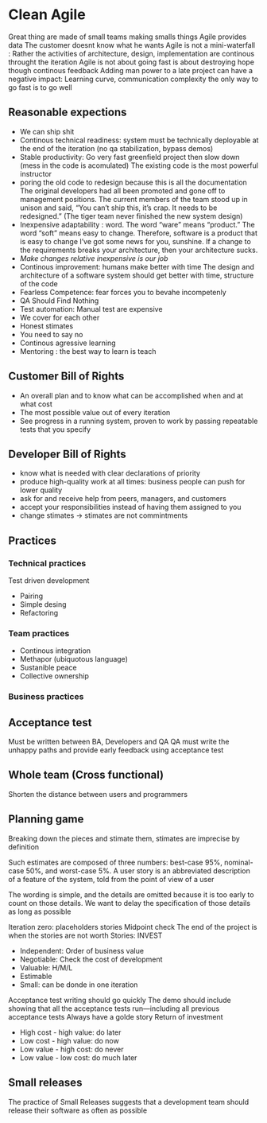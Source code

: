# Clean Agile

Great thing are made of small teams making smalls things
Agile provides data
The customer doesnt know what he wants
Agile is not a mini-waterfall : Rather the activities of architecture, design, implementation are continous throught the iteration
Agile is not about going fast is about destroying hope though continous feedback
Adding man power to a late project can have a negative impact: Learning curve, communication complexity
the only way to go fast is to go well

## Reasonable expections

- We can ship shit
- Continous technical readiness: system must be technically deployable at the end of the iteration (no qa stabilization, bypass demos)
- Stable productivity: Go very fast greenfield project then slow down  (mess in the code is acomulated)
The existing code is the most powerful instructor
- poring the old code to redesign because this is all the documentation
The original developers had all been promoted and gone off to management positions. The current members of the team stood up in unison and said, “You can’t ship this, it’s crap. It needs to be redesigned.” (The tiger team never finished the new system design)
- Inexpensive adaptability : word. The word “ware” means “product.” The word “soft” means easy to change. Therefore, software is a product that is easy to change
I’ve got some news for you, sunshine. If a change to the requirements breaks your architecture, then your architecture sucks.
- *Make changes relative inexpensive is our job*
- Continous improvement: humans make better with time
The design and architecture of a software system should get better with time, structure of the code
- Fearless Competence: fear forces you to bevahe incompetenly
- QA Should Find Nothing
- Test automation: Manual test are expensive
- We cover for each other
- Honest stimates
- You need to say no
- Continous agressive learning
- Mentoring : the best way to learn is teach

## Customer Bill of Rights
- An overall plan and to know what can be accomplished when and at what cost
- The most possible value out of every iteration
- See progress in a running system, proven to work by passing repeatable tests that you specify

## Developer Bill of Rights
- know what is needed with clear declarations of priority
- produce high-quality work at all times: business people can push for lower quality
- ask for and receive help from peers, managers, and customers
- accept your responsibilities instead of having them assigned to you
- change stimates -> stimates are not commintments




## Practices

### Technical practices

 Test driven development
- Pairing
- Simple desing
- Refactoring

### Team practices

- Continous integration
- Methapor (ubiquotous language)
- Sustanible peace
- Collective ownership

### Business practices

## Acceptance test
Must be written between BA, Developers and QA
QA must write the unhappy paths and provide early feedback using acceptance test

## Whole team (Cross functional)
Shorten the distance between users and programmers
## Planning game
Breaking down the pieces and stimate them, stimates are imprecise by definition

Such estimates are composed of three numbers: best-case 95%, nominal-case 50%, and worst-case 5%.
A user story is an abbreviated description of a feature of the system, told from the point of view of a user

The wording is simple, and the details are omitted because it is too early to count on those details. We want to delay the specification of those details as long as possible

Iteration zero: placeholders stories
Midpoint check 
The end of the project is when the stories are not worth
Stories: INVEST
* Independent: Order of business value
* Negotiable: Check the cost of development
* Valuable: H/M/L
* Estimable
* Small: can be donde in one iteration

Acceptance test writing should go quickly
The demo should include showing that all the acceptance tests run—including all previous acceptance tests
Always have a golde story
Return of investment
* High cost - high value: do later
* Low cost - high value: do now
* Low value - high cost: do never
* Low value - low cost: do much later

## Small releases
The practice of Small Releases suggests that a development team should release their software as often as possible

